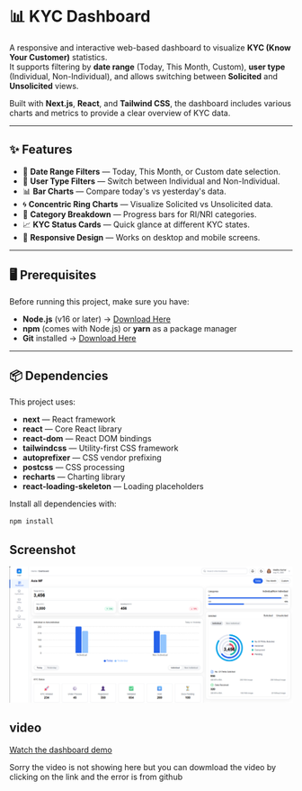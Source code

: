 # 📊 KYC Dashboard

A responsive and interactive web-based dashboard to visualize **KYC (Know Your Customer)** statistics.  
It supports filtering by **date range** (Today, This Month, Custom), **user type** (Individual, Non-Individual), and allows switching between **Solicited** and **Unsolicited** views.

Built with **Next.js**, **React**, and **Tailwind CSS**, the dashboard includes various charts and metrics to provide a clear overview of KYC data.

---

## ✨ Features

- 📅 **Date Range Filters** — Today, This Month, or Custom date selection.
- 👥 **User Type Filters** — Switch between Individual and Non-Individual.
- 📊 **Bar Charts** — Compare today's vs yesterday's data.
- 🌀 **Concentric Ring Charts** — Visualize Solicited vs Unsolicited data.
- 📂 **Category Breakdown** — Progress bars for RI/NRI categories.
- 📈 **KYC Status Cards** — Quick glance at different KYC states.
- 📱 **Responsive Design** — Works on desktop and mobile screens.

---

## 🖥 Prerequisites

Before running this project, make sure you have:

- **Node.js** (v16 or later) → [Download Here](https://nodejs.org/)
- **npm** (comes with Node.js) or **yarn** as a package manager
- **Git** installed → [Download Here](https://git-scm.com/)

---

## 📦 Dependencies

This project uses:

- **next** — React framework
- **react** — Core React library
- **react-dom** — React DOM bindings
- **tailwindcss** — Utility-first CSS framework
- **autoprefixer** — CSS vendor prefixing
- **postcss** — CSS processing
- **recharts** — Charting library
- **react-loading-skeleton** — Loading placeholders

Install all dependencies with:

```bash
npm install
```
## Screenshot

![alt text](<screenshort and video/Dashboard.png>)

## video
[Watch the dashboard demo](screenshort%20and%20video/dashboard.mp4)

Sorry the video is not showing here but you can dowmload the video by clicking on the link and the error is from github 
